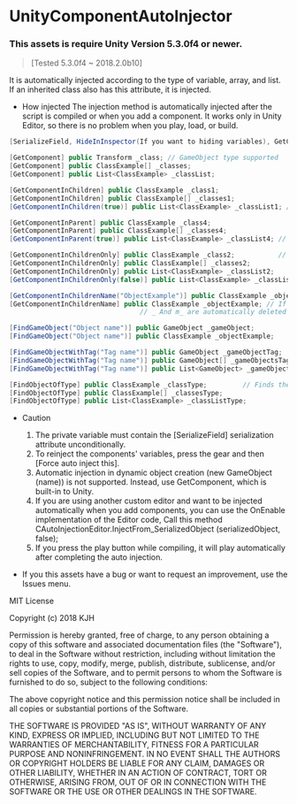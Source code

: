 # UnityComponentAutoInjector

### This assets is require Unity Version 5.3.0f4 or newer.
> [Tested 5.3.0f4 ~ 2018.2.0b10]

It is automatically injected according to the type of variable, array, and list.
If an inherited class also has this attribute, it is injected.

* How injected
The injection method is automatically injected after the script is compiled or when you add a component.
It works only in Unity Editor, so there is no problem when you play, load, or build.


```csharp
[SerializeField, HideInInspector(If you want to hiding variables), GetComponent] // If the variable is private,

[GetComponent] public Transform _class; // GameObject type supported
[GetComponent] public ClassExample[] _classes;
[GetComponent] public List<ClassExample> _classList;

[GetComponentInChildren] public ClassExample _class1;
[GetComponentInChildren] public ClassExample[] _classes1;
[GetComponentInChildren(true)] public List<ClassExample> _classList1; // Include hide in active

[GetComponentInParent] public ClassExample _class4;
[GetComponentInParent] public ClassExample[] _classes4;
[GetComponentInParent(true)] public List<ClassExample> _classList4; //  Include hide in active

[GetComponentInChildrenOnly] public ClassExample _class2;           // Locate both the child and child hierarchies. Objects that are off are also injected.
[GetComponentInChildrenOnly] public ClassExample[] _classes2;
[GetComponentInChildrenOnly] public List<ClassExample> _classList2;
[GetComponentInChildrenOnly(false)] public List<ClassExample> _classList3; // If set to false, only the children except the hierarchy are searched.

[GetComponentInChildrenName("ObjectExample")] public ClassExample _objectExample; // The ObjectExample object is injected.
[GetComponentInChildrenName] public ClassExample _objectExample; // If the name does not exist, it looks for the variable name..
								 // _ And m_ are automatically deleted and looked for after they are changed to lowercase.

[FindGameObject("Object name")] public GameObject _gameObject;         // Finds game objects that exist in the current scene.
[FindGameObject("Object name")] public ClassExample _objectExample;

[FindGameObjectWithTag("Tag name")] public GameObject _gameObjectTag;     // Find the game object that has the tag in the current scene.
[FindGameObjectWithTag("Tag name")] public GameObject[] _gameObjectsTag;
[FindGameObjectWithTag("Tag name")] public List<GameObject> _gameObjectListTag;

[FindObjectOfType] public ClassExample _classType;         // Finds the type in the current scene and injects it.
[FindObjectOfType] public ClassExample[] _classesType;
[FindObjectOfType] public List<ClassExample> _classListType;
```

* Caution
  1. The private variable must contain the [SerializeField] serialization attribute unconditionally.
  2. To reinject the components' variables, press the gear and then [Force auto inject this].
  3. Automatic injection in dynamic object creation (new GameObject (name)) is not supported. Instead, use GetComponent, which is built-in to Unity.
  4. If you are using another custom editor and want to be injected automatically when you add components, you can use the OnEnable implementation of the Editor code,
     Call this method CAutoInjectionEditor.InjectFrom_SerializedObject (serializedObject, false);
  5. If you press the play button while compiling, it will play automatically after completing the auto injection.
  
* If you this assets have a bug or want to request an improvement, use the Issues menu.

MIT License

Copyright (c) 2018 KJH

Permission is hereby granted, free of charge, to any person obtaining a copy
of this software and associated documentation files (the "Software"), to deal
in the Software without restriction, including without limitation the rights
to use, copy, modify, merge, publish, distribute, sublicense, and/or sell
copies of the Software, and to permit persons to whom the Software is
furnished to do so, subject to the following conditions:

The above copyright notice and this permission notice shall be included in all
copies or substantial portions of the Software.

THE SOFTWARE IS PROVIDED "AS IS", WITHOUT WARRANTY OF ANY KIND, EXPRESS OR
IMPLIED, INCLUDING BUT NOT LIMITED TO THE WARRANTIES OF MERCHANTABILITY,
FITNESS FOR A PARTICULAR PURPOSE AND NONINFRINGEMENT. IN NO EVENT SHALL THE
AUTHORS OR COPYRIGHT HOLDERS BE LIABLE FOR ANY CLAIM, DAMAGES OR OTHER
LIABILITY, WHETHER IN AN ACTION OF CONTRACT, TORT OR OTHERWISE, ARISING FROM,
OUT OF OR IN CONNECTION WITH THE SOFTWARE OR THE USE OR OTHER DEALINGS IN THE
SOFTWARE.

